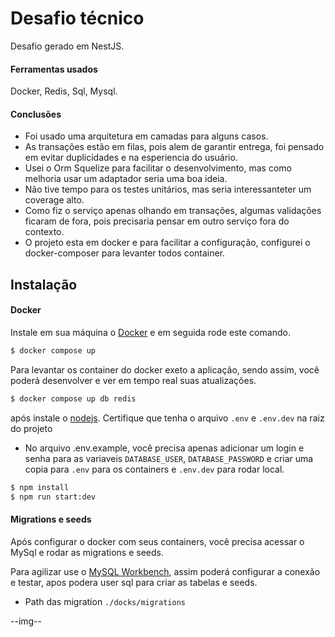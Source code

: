 # Desafio técnico
Desafio gerado em NestJS. 
#### Ferramentas usados
Docker, Redis, Sql, Mysql.

#### Conclusões
- Foi usado uma arquitetura em camadas para alguns casos.
- As transações estão em filas, pois alem de garantir entrega, foi pensado em evitar duplicidades e na esperiencia do usuário.
- Usei o Orm Squelize para facilitar o desenvolvimento, mas como melhoria usar um adaptador seria uma boa ideia.
- Não tive tempo para os testes unitários, mas seria interessanteter um coverage alto.
- Como fiz o serviço apenas olhando em transações, algumas validações ficaram de fora, pois precisaria pensar em outro serviço fora do contexto.
- O projeto esta em docker e para facilitar a configuração, configurei o docker-composer para levanter todos container.

## Instalação

#### Docker
Instale em sua máquina o [Docker](https://desktop.docker.com/win/main/amd64/Docker%20Desktop%20Installer.exe?utm_source=docker&utm_medium=webreferral&utm_campaign=dd-smartbutton&utm_location=module) e em seguida rode este comando.
```bash
$ docker compose up
```
Para levantar os container do docker exeto a aplicação, sendo assim, você poderá desenvolver e ver em tempo real suas atualizações.
```bash
$ docker compose up db redis
```
após instale o [nodejs](https://nodejs.org/dist/v18.15.0/node-v18.15.0-x64.msi).
Certifique que tenha o arquivo ```.env``` e ```.env.dev``` na raiz do projeto

- No arquivo .env.example, você precisa apenas adicionar um login e senha para as variaveis ```DATABASE_USER```, ```DATABASE_PASSWORD``` e criar uma copia para ```.env``` para os containers e ```.env.dev``` para rodar local.


```bash
$ npm install
$ npm run start:dev
```

#### Migrations e seeds

Após configurar o docker com seus containers, você precisa acessar o MySql e rodar as migrations e seeds.

Para agilizar use o [MySQL Workbench](https://dev.mysql.com/downloads/workbench/), assim poderá configurar a conexão e testar, apos podera user sql para criar as tabelas e seeds.

- Path das migration
```./docks/migrations```

--img--